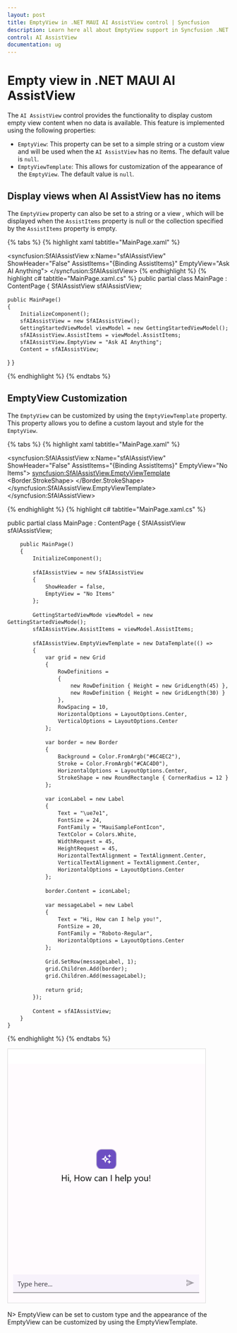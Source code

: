 ```yaml
---
layout: post
title: EmptyView in .NET MAUI AI AssistView control | Syncfusion
description: Learn here all about EmptyView support in Syncfusion .NET MAUI AI AssistView control and more.
control: AI AssistView
documentation: ug
---
```


# Empty view in .NET MAUI AI AssistView

The `AI AssistView` control provides the functionality to display custom empty view content when no data is available. This feature is implemented using the following properties:

* `EmptyView`: This property can be set to a simple string or a custom view and will be used when the `AI AssistView` has no items. The default value is `null`.
* `EmptyViewTemplate`: This allows for customization of the appearance of the `EmptyView`. The default value is `null`.

## Display views when AI AssistView has no items

The `EmptyView` property can also be set to a string or a view , which will be displayed when the `AssistItems` property is null or the collection specified by the `AssistItems` property is empty.

{% tabs %}
{% highlight xaml tabtitle="MainPage.xaml" %}
<ContentPage xmlns:syncfusion="clr-namespace:Syncfusion.Maui.AIAssistView;assembly=Syncfusion.Maui.AIAssistView">

   <syncfusion:SfAIAssistView x:Name="sfAIAssistView" 
                              ShowHeader="False" 
                              AssistItems="{Binding AssistItems}"
                              EmptyView="Ask AI Anything">
    </syncfusion:SfAIAssistView>
</ContentPage>
{% endhighlight %}
{% highlight c# tabtitle="MainPage.xaml.cs" %}
public partial class MainPage : ContentPage
{
    SfAIAssistView sfAIAssistView;

    public MainPage()
    { 
        InitializeComponent();
        sfAIAssistView = new SfAIAssistView();
        GettingStartedViewModel viewModel = new GettingStartedViewModel();  
        sfAIAssistView.AssistItems = viewModel.AssistItems;
        sfAIAssistView.EmptyView = "Ask AI Anything";
        Content = sfAIAssistView;
   }
}

{% endhighlight %}
{% endtabs %}

## EmptyView Customization

The `EmptyView` can be customized by using the `EmptyViewTemplate` property. This property allows you to define a custom layout and style for the `EmptyView`.


{% tabs %}
{% highlight xaml tabtitle="MainPage.xaml" %}

<ContentPage xmlns:syncfusion="clr-namespace:Syncfusion.Maui.AIAssistView;assembly=Syncfusion.Maui.AIAssistView">

 <syncfusion:SfAIAssistView x:Name="sfAIAssistView" 
                         ShowHeader="False" 
                         AssistItems="{Binding AssistItems}"
                         EmptyView="No Items">
     <syncfusion:SfAIAssistView.EmptyViewTemplate>
         <DataTemplate>
             <Grid RowDefinitions="45,30" 
                   RowSpacing="10"
                   HorizontalOptions="Center"
                   VerticalOptions="Center">
                <Border Background="#6C4EC2" 
                         Stroke="#CAC4D0"  
                         HorizontalOptions="Center" >
                    <Border.StrokeShape>
                         <RoundRectangle CornerRadius="12"/>
                    </Border.StrokeShape>
                       <Label Text="&#xe7e1;"
                              FontSize="24"
                              HorizontalTextAlignment="Center" VerticalTextAlignment="Center" FontFamily="MauiSampleFontIcon" 
                              TextColor="White"
                              HeightRequest="45" WidthRequest="45" HorizontalOptions="Center" />
                 </Border>
                 <Label Text="Hi, How can I help you!" 
                        HorizontalOptions="Center" Grid.Row="1" FontFamily="Roboto-Regular" 
                        FontSize="20"/>
             </Grid>
         </DataTemplate>
     </syncfusion:SfAIAssistView.EmptyViewTemplate>
 </syncfusion:SfAIAssistView>

</ContentPage>

{% endhighlight %}
{% highlight c# tabtitle="MainPage.xaml.cs" %}

  public partial class MainPage : ContentPage
  {
        SfAIAssistView sfAIAssistView;

        public MainPage()
        {
            InitializeComponent();

            sfAIAssistView = new SfAIAssistView
            {
                ShowHeader = false,
                EmptyView = "No Items"
            };

            GettingStartedViewMode viewModel = new GettingStartedViewMode();  
            sfAIAssistView.AssistItems = viewModel.AssistItems;

            sfAIAssistView.EmptyViewTemplate = new DataTemplate(() =>
            {
                var grid = new Grid
                {
                    RowDefinitions =
                    {
                        new RowDefinition { Height = new GridLength(45) },
                        new RowDefinition { Height = new GridLength(30) }
                    },
                    RowSpacing = 10,
                    HorizontalOptions = LayoutOptions.Center,
                    VerticalOptions = LayoutOptions.Center
                };

                var border = new Border
                {
                    Background = Color.FromArgb("#6C4EC2"),
                    Stroke = Color.FromArgb("#CAC4D0"),
                    HorizontalOptions = LayoutOptions.Center,
                    StrokeShape = new RoundRectangle { CornerRadius = 12 }
                };

                var iconLabel = new Label
                {
                    Text = "\ue7e1", 
                    FontSize = 24,
                    FontFamily = "MauiSampleFontIcon",  
                    TextColor = Colors.White,
                    WidthRequest = 45,
                    HeightRequest = 45,
                    HorizontalTextAlignment = TextAlignment.Center,
                    VerticalTextAlignment = TextAlignment.Center,
                    HorizontalOptions = LayoutOptions.Center
                };

                border.Content = iconLabel;

                var messageLabel = new Label
                {
                    Text = "Hi, How can I help you!",
                    FontSize = 20,
                    FontFamily = "Roboto-Regular", 
                    HorizontalOptions = LayoutOptions.Center
                };

                Grid.SetRow(messageLabel, 1);
                grid.Children.Add(border);
                grid.Children.Add(messageLabel);

                return grid;
            });

            Content = sfAIAssistView;
        }
    }

{% endhighlight %}
{% endtabs %}


![EmptyView customization in .NET MAUI AI AssistView](Images/maui-aiassistview-emptyview-customization.png)

N> EmptyView can be set to custom type and the appearance of the EmptyView can be customized by using the EmptyViewTemplate.